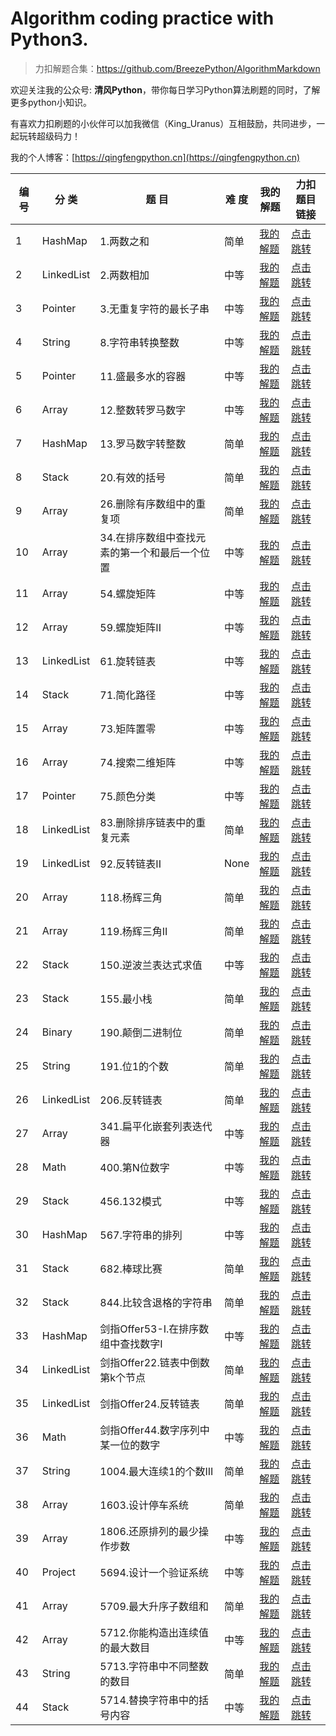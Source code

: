 
# Algorithm coding practice with Python3.

> 力扣解题合集：https://github.com/BreezePython/AlgorithmMarkdown

欢迎关注我的公众号: **清风Python**，带你每日学习Python算法刷题的同时，了解更多python小知识。

有喜欢力扣刷题的小伙伴可以加我微信（King_Uranus）互相鼓励，共同进步，一起玩转超级码力！

我的个人博客：[https://qingfengpython.cn](https://qingfengpython.cn)

| 编 号  | 分 类 | 题 目 | 难 度 | 我的解题 | 力扣题目链接 |
| ----- | ----- | ---- | ---- |  ------ |  --------  |
|1|HashMap|1.两数之和|简单|[我的解题](/Leetcode/_HashMap/1.两数之和.md)|[点击跳转](https://leetcode-cn.com/problems/two-sum/)|
|2|LinkedList|2.两数相加|中等|[我的解题](/Leetcode/_LinkedList/2.两数相加.md)|[点击跳转](https://leetcode-cn.com/problems/add-two-numbers/)|
|3|Pointer|3.无重复字符的最长子串|中等|[我的解题](/Leetcode/_Pointer/3.无重复字符的最长子串.md)|[点击跳转](https://leetcode-cn.com/problems/longest-substring-without-repeating-characters/)|
|4|String|8.字符串转换整数|中等|[我的解题](/Leetcode/_String/8.字符串转换整数.md)|[点击跳转](https://leetcode-cn.com/problems/string-to-integer-atoi/)|
|5|Pointer|11.盛最多水的容器|中等|[我的解题](/Leetcode/_Pointer/11.盛最多水的容器.md)|[点击跳转](https://leetcode-cn.com/problems/container-with-most-water/)|
|6|Array|12.整数转罗马数字|中等|[我的解题](/Leetcode/_Array/12.整数转罗马数字.md)|[点击跳转](https://leetcode-cn.com/problems/integer-to-roman/)|
|7|HashMap|13.罗马数字转整数|简单|[我的解题](/Leetcode/_HashMap/13.罗马数字转整数.md)|[点击跳转](https://leetcode-cn.com/problems/roman-to-integer/)|
|8|Stack|20.有效的括号|简单|[我的解题](/Leetcode/_Stack/20.有效的括号.md)|[点击跳转](https://leetcode-cn.com/problems/valid-parentheses/)|
|9|Array|26.删除有序数组中的重复项|简单|[我的解题](/Leetcode/_Array/26.删除有序数组中的重复项.md)|[点击跳转](https://leetcode-cn.com/problems/remove-duplicates-from-sorted-array/)|
|10|Array|34.在排序数组中查找元素的第一个和最后一个位置|中等|[我的解题](/Leetcode/_Array/34.在排序数组中查找元素的第一个和最后一个位置.md)|[点击跳转](https://leetcode-cn.com/problems/find-first-and-last-position-of-element-in-sorted-array/)|
|11|Array|54.螺旋矩阵|中等|[我的解题](/Leetcode/_Array/54.螺旋矩阵.md)|[点击跳转](https://leetcode-cn.com/problems/spiral-matrix/)|
|12|Array|59.螺旋矩阵II|中等|[我的解题](/Leetcode/_Array/59.螺旋矩阵II.md)|[点击跳转](https://leetcode-cn.com/problems/spiral-matrix/)|
|13|LinkedList|61.旋转链表|中等|[我的解题](/Leetcode/_LinkedList/61.旋转链表.md)|[点击跳转](https://leetcode-cn.com/problems/rotate-list/)|
|14|Stack|71.简化路径|中等|[我的解题](/Leetcode/_Stack/71.简化路径.md)|[点击跳转](https://leetcode-cn.com/problems/simplify-path/)|
|15|Array|73.矩阵置零|中等|[我的解题](/Leetcode/_Array/73.矩阵置零.md)|[点击跳转](https://leetcode-cn.com/problems/set-matrix-zeroes/)|
|16|Array|74.搜索二维矩阵|中等|[我的解题](/Leetcode/_Array/74.搜索二维矩阵.md)|[点击跳转](https://leetcode-cn.com/problems/search-a-2d-matrix/)|
|17|Pointer|75.颜色分类|中等|[我的解题](/Leetcode/_Pointer/75.颜色分类.md)|[点击跳转](https://leetcode-cn.com/problems/sort-colors/)|
|18|LinkedList|83.删除排序链表中的重复元素|简单|[我的解题](/Leetcode/_LinkedList/83.删除排序链表中的重复元素.md)|[点击跳转](https://leetcode-cn.com/problems/remove-duplicates-from-sorted-list/)|
|19|LinkedList|92.反转链表II|None|[我的解题](/Leetcode/_LinkedList/92.反转链表II.md)|[点击跳转](None)|
|20|Array|118.杨辉三角|简单|[我的解题](/Leetcode/_Array/118.杨辉三角.md)|[点击跳转](https://leetcode-cn.com/problems/pascals-triangle/)|
|21|Array|119.杨辉三角II|简单|[我的解题](/Leetcode/_Array/119.杨辉三角II.md)|[点击跳转](https://leetcode-cn.com/problems/pascals-triangle-ii/)|
|22|Stack|150.逆波兰表达式求值|中等|[我的解题](/Leetcode/_Stack/150.逆波兰表达式求值.md)|[点击跳转](https://leetcode-cn.com/problems/evaluate-reverse-polish-notation/)|
|23|Stack|155.最小栈|简单|[我的解题](/Leetcode/_Stack/155.最小栈.md)|[点击跳转](https://leetcode-cn.com/problems/min-stack/)|
|24|Binary|190.颠倒二进制位|简单|[我的解题](/Leetcode/_Binary/190.颠倒二进制位.md)|[点击跳转](https://leetcode-cn.com/problems/reverse-bits/)|
|25|String|191.位1的个数|简单|[我的解题](/Leetcode/_String/191.位1的个数.md)|[点击跳转](https://leetcode-cn.com/problems/number-of-1-bits/)|
|26|LinkedList|206.反转链表|简单|[我的解题](/Leetcode/_LinkedList/206.反转链表.md)|[点击跳转](https://leetcode-cn.com/problems/reverse-linked-list/)|
|27|Array|341.扁平化嵌套列表迭代器|中等|[我的解题](/Leetcode/_Array/341.扁平化嵌套列表迭代器.md)|[点击跳转](https://leetcode-cn.com/problems/flatten-nested-list-iterator/)|
|28|Math|400.第N位数字|中等|[我的解题](/Leetcode/_Math/400.第N位数字.md)|[点击跳转](https://leetcode-cn.com/problems/nth-digit/)|
|29|Stack|456.132模式|中等|[我的解题](/Leetcode/_Stack/456.132模式.md)|[点击跳转](https://leetcode-cn.com/problems/132-pattern/)|
|30|HashMap|567.字符串的排列|中等|[我的解题](/Leetcode/_HashMap/567.字符串的排列.md)|[点击跳转](https://leetcode-cn.com/problems/permutation-in-string/)|
|31|Stack|682.棒球比赛|简单|[我的解题](/Leetcode/_Stack/682.棒球比赛.md)|[点击跳转](https://leetcode-cn.com/problems/baseball-game/)|
|32|Stack|844.比较含退格的字符串|简单|[我的解题](/Leetcode/_Stack/844.比较含退格的字符串.md)|[点击跳转](https://leetcode-cn.com/problems/backspace-string-compare/)|
|33|HashMap|剑指Offer53-I.在排序数组中查找数字I|中等|[我的解题](/Leetcode/_HashMap/剑指Offer53-I.在排序数组中查找数字I.md)|[点击跳转](https://leetcode-cn.com/problems/zai-pai-xu-shu-zu-zhong-cha-zhao-shu-zi-lcof/)|
|34|LinkedList|剑指Offer22.链表中倒数第k个节点|简单|[我的解题](/Leetcode/_LinkedList/剑指Offer22.链表中倒数第k个节点.md)|[点击跳转](https://leetcode-cn.com/problems/lian-biao-zhong-dao-shu-di-kge-jie-dian-lcof/)|
|35|LinkedList|剑指Offer24.反转链表|简单|[我的解题](/Leetcode/_LinkedList/剑指Offer24.反转链表.md)|[点击跳转](https://leetcode-cn.com/problems/fan-zhuan-lian-biao-lcof/)|
|36|Math|剑指Offer44.数字序列中某一位的数字|中等|[我的解题](/Leetcode/_Math/剑指Offer44.数字序列中某一位的数字.md)|[点击跳转](https://leetcode-cn.com/problems/integer-to-roman/)|
|37|String|1004.最大连续1的个数III|简单|[我的解题](/Leetcode/_String/1004.最大连续1的个数III.md)|[点击跳转](https://leetcode-cn.com/problems/number-of-1-bits/)|
|38|Array|1603.设计停车系统|简单|[我的解题](/Leetcode/_Array/1603.设计停车系统.md)|[点击跳转](https://leetcode-cn.com/problems/design-parking-system/)|
|39|Array|1806.还原排列的最少操作步数|中等|[我的解题](/Leetcode/_Array/1806.还原排列的最少操作步数.md)|[点击跳转](https://leetcode-cn.com/problems/minimum-number-of-operations-to-reinitialize-a-permutation/)|
|40|Project|5694.设计一个验证系统|中等|[我的解题](/Leetcode/_Project/5694.设计一个验证系统.md)|[点击跳转](https://leetcode-cn.com/problems/design-authentication-manager/solution/5694she-ji-yi-ge-yan-zheng-xi-tong-by-qi-bsy3/)|
|41|Array|5709.最大升序子数组和|简单|[我的解题](/Leetcode/_Array/5709.最大升序子数组和.md)|[点击跳转](https://leetcode-cn.com/problems/maximum-ascending-subarray-sum/solution/5709zui-da-sheng-xu-zi-shu-zu-he-pythony-3gdj/)|
|42|Array|5712.你能构造出连续值的最大数目|中等|[我的解题](/Leetcode/_Array/5712.你能构造出连续值的最大数目.md)|[点击跳转](https://leetcode-cn.com/problems/maximum-number-of-consecutive-values-you-can-make/solution/5712ni-neng-gou-zao-chu-lian-xu-zhi-de-z-1zk4/)|
|43|String|5713.字符串中不同整数的数目|简单|[我的解题](/Leetcode/_String/5713.字符串中不同整数的数目.md)|[点击跳转](https://leetcode-cn.com/problems/number-of-different-integers-in-a-string/)|
|44|Stack|5714.替换字符串中的括号内容|中等|[我的解题](/Leetcode/_Stack/5714.替换字符串中的括号内容.md)|[点击跳转](https://leetcode-cn.com/problems/evaluate-the-bracket-pairs-of-a-string/)|
